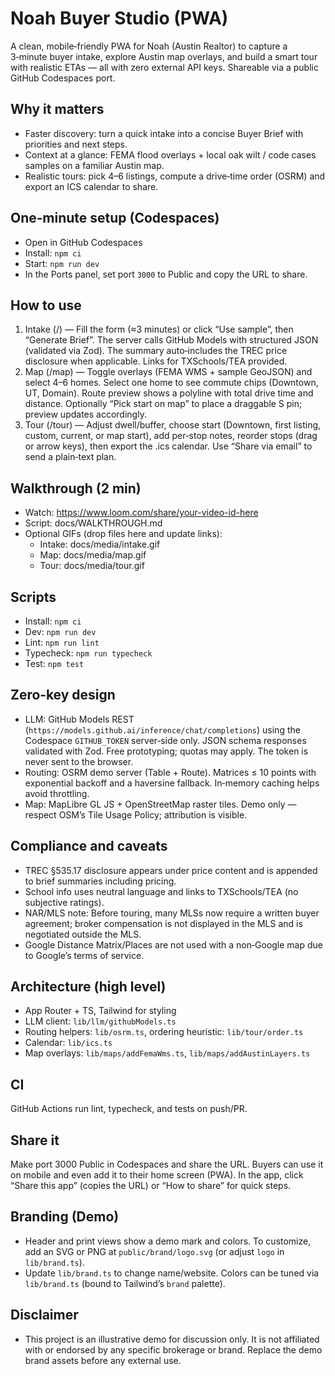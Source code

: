 # Noah Buyer Studio (PWA)

A clean, mobile‑friendly PWA for Noah (Austin Realtor) to capture a 3‑minute buyer intake, explore Austin map overlays, and build a smart tour with realistic ETAs — all with zero external API keys. Shareable via a public GitHub Codespaces port.

## Why it matters
- Faster discovery: turn a quick intake into a concise Buyer Brief with priorities and next steps.
- Context at a glance: FEMA flood overlays + local oak wilt / code cases samples on a familiar Austin map.
- Realistic tours: pick 4–6 listings, compute a drive‑time order (OSRM) and export an ICS calendar to share.

## One‑minute setup (Codespaces)
- Open in GitHub Codespaces
- Install: `npm ci`
- Start: `npm run dev`
- In the Ports panel, set port `3000` to Public and copy the URL to share.

## How to use
1) Intake (/) — Fill the form (≈3 minutes) or click “Use sample”, then “Generate Brief”. The server calls GitHub Models with structured JSON (validated via Zod). The summary auto‑includes the TREC price disclosure when applicable. Links for TXSchools/TEA provided.
2) Map (/map) — Toggle overlays (FEMA WMS + sample GeoJSON) and select 4–6 homes. Select one home to see commute chips (Downtown, UT, Domain). Route preview shows a polyline with total drive time and distance. Optionally “Pick start on map” to place a draggable S pin; preview updates accordingly.
3) Tour (/tour) — Adjust dwell/buffer, choose start (Downtown, first listing, custom, current, or map start), add per‑stop notes, reorder stops (drag or arrow keys), then export the .ics calendar. Use “Share via email” to send a plain‑text plan.

## Walkthrough (2 min)
- Watch: https://www.loom.com/share/your-video-id-here
- Script: docs/WALKTHROUGH.md
- Optional GIFs (drop files here and update links):
  - Intake: docs/media/intake.gif
  - Map: docs/media/map.gif
  - Tour: docs/media/tour.gif

## Scripts
- Install: `npm ci`
- Dev: `npm run dev`
- Lint: `npm run lint`
- Typecheck: `npm run typecheck`
- Test: `npm test`

## Zero‑key design
- LLM: GitHub Models REST (`https://models.github.ai/inference/chat/completions`) using the Codespace `GITHUB_TOKEN` server‑side only. JSON schema responses validated with Zod. Free prototyping; quotas may apply. The token is never sent to the browser.
- Routing: OSRM demo server (Table + Route). Matrices ≤ 10 points with exponential backoff and a haversine fallback. In‑memory caching helps avoid throttling.
- Map: MapLibre GL JS + OpenStreetMap raster tiles. Demo only — respect OSM’s Tile Usage Policy; attribution is visible.

## Compliance and caveats
- TREC §535.17 disclosure appears under price content and is appended to brief summaries including pricing.
- School info uses neutral language and links to TXSchools/TEA (no subjective ratings).
- NAR/MLS note: Before touring, many MLSs now require a written buyer agreement; broker compensation is not displayed in the MLS and is negotiated outside the MLS.
- Google Distance Matrix/Places are not used with a non‑Google map due to Google’s terms of service.

## Architecture (high level)
- App Router + TS, Tailwind for styling
- LLM client: `lib/llm/githubModels.ts`
- Routing helpers: `lib/osrm.ts`, ordering heuristic: `lib/tour/order.ts`
- Calendar: `lib/ics.ts`
- Map overlays: `lib/maps/addFemaWms.ts`, `lib/maps/addAustinLayers.ts`

## CI
GitHub Actions run lint, typecheck, and tests on push/PR.

## Share it
Make port 3000 Public in Codespaces and share the URL. Buyers can use it on mobile and even add it to their home screen (PWA). In the app, click “Share this app” (copies the URL) or “How to share” for quick steps.

## Branding (Demo)
- Header and print views show a demo mark and colors. To customize, add an SVG or PNG at `public/brand/logo.svg` (or adjust `logo` in `lib/brand.ts`).
- Update `lib/brand.ts` to change name/website. Colors can be tuned via `lib/brand.ts` (bound to Tailwind’s `brand` palette).

## Disclaimer
- This project is an illustrative demo for discussion only. It is not affiliated with or endorsed by any specific brokerage or brand. Replace the demo brand assets before any external use.
